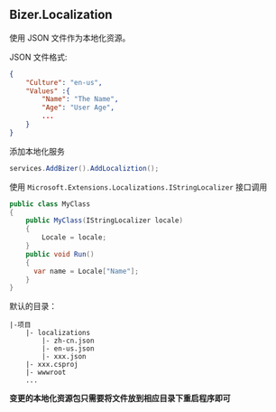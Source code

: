 ## Bizer.Localization
使用 JSON 文件作为本地化资源。

JSON 文件格式:
```json
{
    "Culture": "en-us",
    "Values" :{
        "Name": "The Name",
        "Age": "User Age",
        ...
    }  
}
```
添加本地化服务
```cs
services.AddBizer().AddLocaliztion();
```

使用 `Microsoft.Extensions.Localizations.IStringLocalizer` 接口调用
```cs
public class MyClass
{
    public MyClass(IStringLocalizer locale)
    {
        Locale = locale;
    }
    public void Run()
    {
      var name = Locale["Name"];
    }
}
```

默认的目录：

```
|-项目
    |- localizations
        |- zh-cn.json
        |- en-us.json
        |- xxx.json
    |- xxx.csproj
    |- wwwroot
    ...
```

**变更的本地化资源包只需要将文件放到相应目录下重启程序即可**